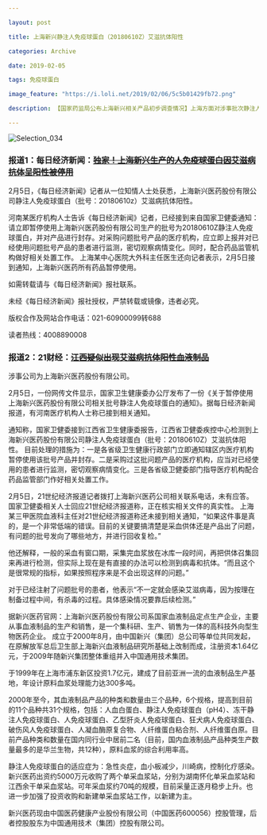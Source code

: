 ```yaml
---

layout: post

title: 上海新兴静注人免疫球蛋白（20180610Z）艾滋抗体阳性

categories: Archive

date: 2019-02-05

tags: 免疫球蛋白

image_feature: "https://i.loli.net/2019/02/06/5c5b01429fb72.png"

description: 【国家药监局公布上海新兴相关产品初步调查情况】上海方面对涉事批次静注人免疫球蛋白进行的艾滋病、乙肝、丙肝三种病毒核酸检测，结果均为阴性；江西方面对患者的艾滋病病毒核酸检测，结果为阴性。对企业现场核查等有关工作正在进一步进行中。 ​

---
```


![Selection_034](https://i.loli.net/2019/02/06/5c5b01429fb72.png)

### 报道1：每日经济新闻：~~[独家！上海新兴生产的人免疫球蛋白因艾滋病抗体呈阳性被停用](https://m.nbd.com.cn/articles/2019-02-05/1297842.html)~~

2月5日，《每日经济新闻》记者从一位知情人士处获悉，上海新兴医药股份有限公司静注人免疫球蛋白（批号：20180610z）艾滋病抗体阳性。

河南某医疗机构人士告诉《每日经济新闻》记者，已经接到来自国家卫健委通知：请立即暂停使用上海新兴医药股份有限公司生产的批号为20180610Z静注人免疫球蛋白，并对产品进行封存。对采购问题批号产品的医疗机构，应立即上报并对已经使用问题批号产品的患者进行监测，密切观察病情变化。同时，配合药品监管机构做好相关处置工作。
上海某中心医院大外科主任医生还向记者表示，2月5日接到通知，上海新兴医药所有药品暂停使用。

如需转载请与《每日经济新闻》报社联系。

未经《每日经济新闻》报社授权，严禁转载或镜像，违者必究。

版权合作及网站合作电话：021-60900099转688

读者热线：4008890008

### 报道2：21财经：~~[江西疑似出现艾滋病抗体阳性血液制品](https://m.21jingji.com/article/20190205/herald/81306196e40ccefdd465a687da8159ad.html)~~

涉事公司为上海新兴医药股份有限公司。

2月5日，一份网传文件显示，国家卫生健康委办公厅发布了一份《关于暂停使用上海新兴医药股份有限公司相关批号静注人免疫球蛋白的通知》。据每日经济新闻报道，有河南医疗机构人士称已接到相关通知。

通知称，国家卫健委接到江西省卫生健康委报告，江西省卫健委疾控中心检测到上海新兴医药股份有限公司静注人免疫球蛋白（批号：20180610Z）艾滋抗体阳性。
目前处理的措施为：一是各省级卫生健康行政部门立即通知辖区内医疗机构暂停使用该批号产品并封存。二是采购过这批问题产品的医疗机构，应当对已经使用的患者进行监测，密切观察病情变化。三是各省级卫健委部门指导医疗机构配合药品监管部门作好相关处置工作。

2月5日，21世纪经济报道记者拨打上海新兴医药公司相关联系电话，未有应答。国家卫健委相关人士回应21世纪经济报道称，正在核实相关文件的真实性。
上海某三甲医院血液科主任对21世纪经济报道称还未接到相关通知，“如果这件事是真的，是一个非常低端的错误。目前的关键要搞清楚是采血供体还是产品出了问题，有问题的批号发向了哪些地方，并进行回收复检。”

他还解释，一般的采血有窗口期，采集完血浆放在冰库一段时间，再把供体召集回来再进行检测，但实际上现在是有直接的办法可以检测到病毒和抗体。“而且这个是很常规的指标，如果按照程序来是不会出现这样的问题。”

对于已经注射了问题批号的患者，他表示“不一定就会感染艾滋病毒，因为按理在制备过程中间，有杀毒的过程。具体感染情况要靠后续检测。”

据新兴医药官网：上海新兴医药股份有限公司系国家血液制品定点生产企业，主要从事血液制品的生产和销售，是一个集科研、生产、销售为一体的高科技外向型生物医药企业。
成立于2000年8月，由中国新兴（集团）总公司等单位共同发起，在原解放军总后卫生部上海新兴血液制品研究所基础上改制而成，注册资本1.64亿元，于2009年随新兴集团整体重组并入中国通用技术集团。

于1999年在上海市浦东新区投资1.7亿元，建成了目前亚洲一流的血液制品生产基地，年设计原料血浆处理能力达300多吨。

2000年至今，其血液制品产品的种类和数量由三个品种，6个规格，提高到目前的11个品种共31个规格，包括：人血白蛋白、静注人免疫球蛋白（pH4）、冻干静注人免疫球蛋白、人免疫球蛋白、乙型肝炎人免疫球蛋白、狂犬病人免疫球蛋白、破伤风人免疫球蛋白、人凝血酶原复合物、人纤维蛋白粘合剂、人纤维蛋白原。目前产品种类和数量在国内同行业中居前二名（目前，国内血液制品产品种类生产数量最多的是华兰生物，共12种），原料血浆的综合利用率高。

静注人免疫球蛋白的适应症为：急性炎症，血小板减少，川崎病，控制化疗感染。
新兴医药出资约5000万元收购了两个单采血浆站，分别为湖南怀化单采血浆站和江西余干单采血浆站。可年采血浆约70吨的规模，目前采量正逐月稳步上升。也进一步加强了投资收购和新建单采血浆站工作，以新建为主。

新兴医药现由中国医药健康产业股份有限公司（中国医药600056）控股管理，后者控股股东为中国通用技术（集团）控股有限公司。
